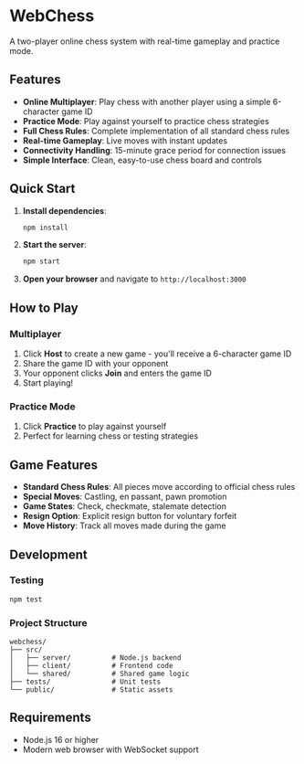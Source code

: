 # WebChess

A two-player online chess system with real-time gameplay and practice mode.

## Features

- **Online Multiplayer**: Play chess with another player using a simple 6-character game ID
- **Practice Mode**: Play against yourself to practice chess strategies
- **Full Chess Rules**: Complete implementation of all standard chess rules
- **Real-time Gameplay**: Live moves with instant updates
- **Connectivity Handling**: 15-minute grace period for connection issues
- **Simple Interface**: Clean, easy-to-use chess board and controls

## Quick Start

1. **Install dependencies**:
   ```bash
   npm install
   ```

2. **Start the server**:
   ```bash
   npm start
   ```

3. **Open your browser** and navigate to `http://localhost:3000`

## How to Play

### Multiplayer
1. Click **Host** to create a new game - you'll receive a 6-character game ID
2. Share the game ID with your opponent
3. Your opponent clicks **Join** and enters the game ID
4. Start playing!

### Practice Mode
1. Click **Practice** to play against yourself
2. Perfect for learning chess or testing strategies

## Game Features

- **Standard Chess Rules**: All pieces move according to official chess rules
- **Special Moves**: Castling, en passant, pawn promotion
- **Game States**: Check, checkmate, stalemate detection
- **Resign Option**: Explicit resign button for voluntary forfeit
- **Move History**: Track all moves made during the game

## Development

### Testing
```bash
npm test
```

### Project Structure
```
webchess/
├── src/
│   ├── server/          # Node.js backend
│   ├── client/          # Frontend code
│   └── shared/          # Shared game logic
├── tests/               # Unit tests
└── public/              # Static assets
```

## Requirements

- Node.js 16 or higher
- Modern web browser with WebSocket support